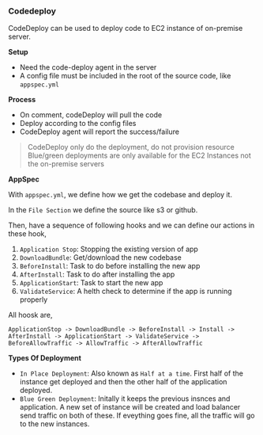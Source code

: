 ### Codedeploy

CodeDeploy can be used to deploy code to EC2 instance of on-premise server.

**Setup**

- Need the code-deploy agent in the server
- A config file must be included in the root of the source code, like `appspec.yml`

**Process**

- On comment, codeDeploy will pull the code
- Deploy according to the config files
- CodeDeploy agent will report the success/failure

> CodeDeploy only do the deployment, do not provision resource
> Blue/green deployments are only available for the EC2 Instances not the on-premise servers

**AppSpec**

With `appspec.yml`, we define how we get the codebase and deploy it.

In the `File Section` we define the source like s3 or github.

Then, have a sequence of following hooks and we can define our actions in these hook,

1. `Application Stop`: Stopping the existing version of app
2. `DownloadBundle`: Get/download the new codebase
3. `BeforeInstall`: Task to do before installing the new app
4. `AfterInstall`: Task to do after installing the app
5. `ApplicationStart`: Task to start the new app
6. `ValidateService`: A helth check to determine if the app is running properly

All hoosk are,

`ApplicationStop -> DownloadBundle -> BeforeInstall -> Install -> AfterInstall -> ApplicationStart -> ValidateService -> BeforeAllowTraffic -> AllowTraffic -> AfterAllowTraffic`

**Types Of Deployment**

- `In Place Deployment`: Also known as `Half at a time`. First half of the instance get deployed and then the other half of the application deployed.
- `Blue Green Deployment`: Initally it keeps the previous insnces and application. A new set of instance will be created and load balancer send traffic on both of these. If eveything goes fine, all the traffic will go to the new instances.
